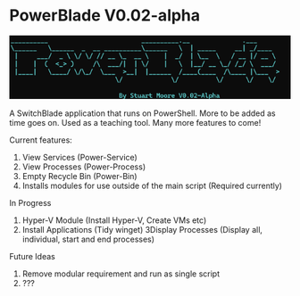 # PowerBlade V0.02-alpha

![PowerBlade!](images/PB1.png)

A SwitchBlade application that runs on PowerShell. More to be added as time goes on. Used as a teaching tool. Many more features to come!



Current features: 
1. View Services (Power-Service)
2. View Processes (Power-Process)
3. Empty Recycle Bin (Power-Bin)
4. Installs modules for use outside of the main script (Required currently)

In Progress


1. Hyper-V Module (Install Hyper-V, Create VMs etc)
2. Install Applications (Tidy winget)
3Display Processes (Display all, individual, start and end processes)

Future Ideas

1. Remove modular requirement and run as single script
2. ???